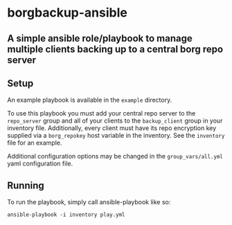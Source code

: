 # borgbackup-ansible

## A simple ansible role/playbook to manage multiple clients backing up to a central borg repo server

## Setup

An example playbook is available in the `example` directory.

To use this playbook you must add your central repo server to the `repo_server` group and all of your clients to the `backup_client` group in your inventory file. Additionally, every client must have its repo encryption key supplied via a `borg_repokey` host variable in the inventory. See the `inventory` file for an example.

Additional configuration options may be changed in the `group_vars/all.yml` yaml configuration file.

## Running

To run the playbook, simply call ansible-playbook like so:

    ansible-playbook -i inventory play.yml
